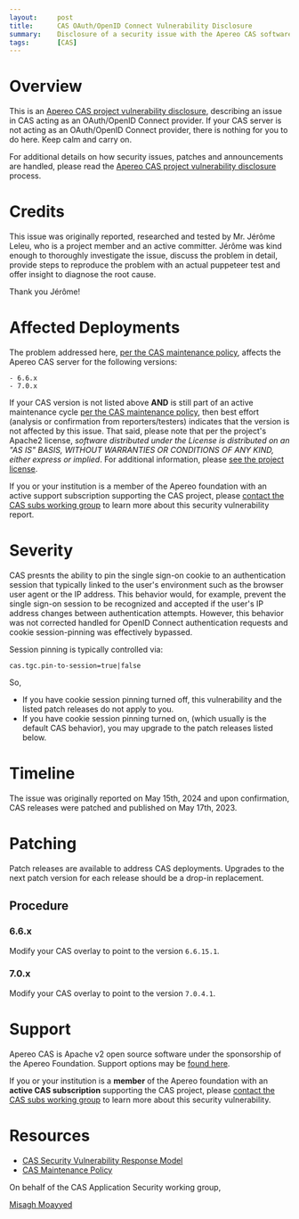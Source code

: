 ```yaml
---
layout:     post
title:      CAS OAuth/OpenID Connect Vulnerability Disclosure
summary:    Disclosure of a security issue with the Apereo CAS software acting as an OAuth/OpenID Connect provider.
tags:       [CAS]
---
```


# Overview

This is an [Apereo CAS project vulnerability disclosure](https://apereo.github.io/cas/developer/Sec-Vuln-Response.html),
describing an issue in CAS acting as an OAuth/OpenID Connect provider. If your CAS server is not acting as an OAuth/OpenID Connect provider, there is nothing for you to do here. Keep calm and carry on.

For additional details on how security issues, patches and announcements are handled, please read the [Apereo CAS project vulnerability disclosure](https://apereo.github.io/cas/developer/Sec-Vuln-Response.html) process.

# Credits

This issue was originally reported, researched and tested by Mr. Jérôme Leleu, who is a project member and an active committer. Jérôme was kind enough to thoroughly investigate the issue, discuss the problem in detail, provide steps to reproduce the problem with an actual puppeteer test and offer insight to diagnose the root cause. 

Thank you Jérôme!

# Affected Deployments

The problem addressed here, [per the CAS maintenance policy](https://apereo.github.io/cas/developer/Maintenance-Policy.html), affects the Apereo CAS server for the following versions:

```
- 6.6.x
- 7.0.x
```

If your CAS version is not listed above **AND** is still part of an active maintenance cycle [per the CAS maintenance policy](https://apereo.github.io/cas/developer/Maintenance-Policy.html), then best effort (analysis or confirmation from reporters/testers) indicates that the version is not affected by this issue. That said, please note that per the project's Apache2 license, *software distributed under the License is distributed on an "AS IS" BASIS, WITHOUT WARRANTIES OR CONDITIONS OF ANY KIND, either express or implied*. For additional information, please [see the project license](https://github.com/apereo/cas/blob/master/LICENSE).

If you or your institution is a member of the Apereo foundation with an active support subscription supporting the CAS project, please [contact the CAS subs working group](https://apereo.github.io/cas/Mailing-Lists.html) to learn more about this security vulnerability report.

# Severity

CAS presnts the ability to pin the single sign-on cookie to an authentication session that typically linked to the user's environment such as the browser user agent or the IP address. This behavior would, for example, prevent the single sign-on session to be recognized and accepted if the user's IP address changes between authentication attempts. However, this behavior was not corrected handled for OpenID Connect authentication requests and cookie session-pinning was effectively bypassed. 

Session pinning is typically controlled via:

```properties
cas.tgc.pin-to-session=true|false
```

So,

- If you have cookie session pinning turned off, this vulnerability and the listed patch releases do not apply to you.
- If you have cookie session pinning turned on, (which usually is the default CAS behavior), you may upgrade to the patch releases listed below.

# Timeline

The issue was originally reported on May 15th, 2024 and upon confirmation, CAS releases were patched and published on May 17th, 2023.

# Patching

Patch releases are available to address CAS deployments. Upgrades to the next patch version for each release should be a drop-in replacement.

## Procedure

### 6.6.x

Modify your CAS overlay to point to the version `6.6.15.1`.

### 7.0.x

Modify your CAS overlay to point to the version `7.0.4.1`.

# Support

Apereo CAS is Apache v2 open source software under the sponsorship of the Apereo Foundation. Support options may be [found here](https://apereo.github.io/cas/Support.html).

If you or your institution is a **member** of the Apereo foundation with an **active CAS subscription** supporting the CAS project, please [contact the CAS subs working group](https://apereo.github.io/cas/Mailing-Lists.html) to learn more about this security vulnerability.

# Resources

* [CAS Security Vulnerability Response Model](https://apereo.github.io/cas/developer/Sec-Vuln-Response.html)
* [CAS Maintenance Policy](https://apereo.github.io/cas/developer/Maintenance-Policy.html)

On behalf of the CAS Application Security working group,

[Misagh Moayyed](https://fawnoos.com)